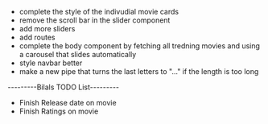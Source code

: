 - complete the style of the indivudial movie cards
- remove the scroll bar in the slider component
- add more sliders
- add routes
- complete the body component by fetching all tredning movies and using a carousel that slides automatically
- style navbar better
- make a new pipe that turns the last letters to "..." if the length is too long

---------Bilals TODO List---------

- Finish Release date on movie
- Finish Ratings on movie
